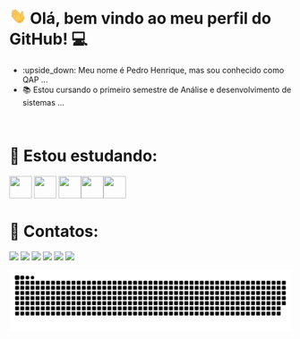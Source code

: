 # <img src="https://raw.githubusercontent.com/ABSphreak/ABSphreak/master/gifs/Hi.gif" width="30px"> Olá, bem vindo ao meu perfil do GitHub! :computer:

- :upside_down: Meu nome é Pedro Henrique, mas sou conhecido como QAP ...
- :books: Estou cursando o primeiro semestre de Análise e desenvolvimento de sistemas ...
<br>

# :notebook: Estou estudando:

<img src="https://cdn.jsdelivr.net/gh/devicons/devicon/icons/html5/html5-original.svg" width="40" height="40"/> <img src="https://cdn.jsdelivr.net/gh/devicons/devicon/icons/css3/css3-original.svg" width="40" height="40"/> <img src="https://cdn.jsdelivr.net/gh/devicons/devicon/icons/javascript/javascript-original.svg" width="40" height="40"/><img src="https://cdn.jsdelivr.net/gh/devicons/devicon/icons/python/python-original.svg" width="40" height="40"/><img src="https://cdn.jsdelivr.net/gh/devicons/devicon/icons/lua/lua-original.svg" width="40" height="40"/>
  
# 📱 Contatos:

<div>
<a href="https://www.youtube.com/channel/UCLaerned_2gQLgzN7ryQuzg" target="_blank"><img src="https://img.shields.io/badge/YouTube-FF0000?style=for-the-badge&logo=youtube&logoColor=white" target="_blank"></a>
<a href="https://www.instagram.com/oqapzin/" target="_blank"><img src="https://img.shields.io/badge/-Instagram-%23E4405F?style=for-the-badge&logo=instagram&logoColor=white" target="_blank"></a>
 <a href="https://twitter.com/QAPZIN1" target="_blank"><img src="https://img.shields.io/badge/Twitter-0077B5?style=for-the-badge&logo=twitter&logoColor=White"  target="_blank"></a>
<a href="https://www.twitch.tv/oqapzin" target="_blank"><img src="https://img.shields.io/badge/Twitch-9146FF?style=for-the-badge&logo=twitch&logoColor=white" target="_blank"></a>
<a href = "mailto:phenriquepalmeiras@gmail.com"><img src="https://img.shields.io/badge/Gmail-D14836?style=for-the-badge&logo=gmail&logoColor=white" target="_blank"></a>
<a href="https://www.linkedin.com/in/pedro-henrique-a0974122b/" target="_blank"><img src="https://img.shields.io/badge/-LinkedIn-%230077B5?style=for-the-badge&logo=linkedin&logoColor=white" target="_blank"></a>   
</div>
  
  
 ![Snake animation](https://github.com/oqapzin/oqapzin/blob/output/github-contribution-grid-snake.svg)
